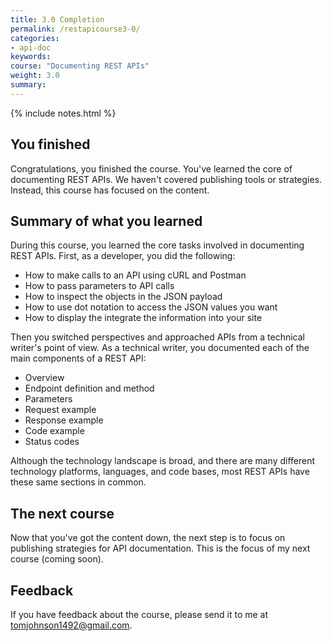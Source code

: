```yaml
---
title: 3.0 Completion
permalink: /restapicourse3-0/
categories:
- api-doc
keywords: 
course: "Documenting REST APIs"
weight: 3.0
summary: 
---
```

{% include notes.html %}

## You finished
Congratulations, you finished the course. You've learned the core of documenting REST APIs. We haven't covered publishing tools or strategies. Instead, this course has focused on the content. 

## Summary of what you learned

During this course, you learned the core tasks involved in documenting REST APIs. First, as a developer, you did the following:

* How to make calls to an API using cURL and Postman
* How to pass parameters to API calls
* How to inspect the objects in the JSON payload
* How to use dot notation to access the JSON values you want
* How to display the integrate the information into your site

Then you switched perspectives and approached APIs from a technical writer's point of view. As a technical writer, you documented each of the main components of a REST API:

* Overview
* Endpoint definition and method
* Parameters
* Request example
* Response example
* Code example
* Status codes

Although the technology landscape is broad, and there are many different technology platforms, languages, and code bases, most REST APIs have these same sections in common.

## The next course

Now that you've got the content down, the next step is to focus on publishing strategies for API documentation. This is the focus of my next course (coming soon). 

## Feedback

If you have feedback about the course, please send it to me at tomjohnson1492@gmail.com.




